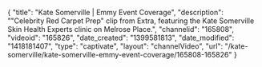 {
    "title": "Kate Somerville | Emmy Event Coverage",
    "description": "\"Celebrity Red Carpet Prep\" clip from Extra, featuring the Kate Somerville Skin Health Experts clinic on Melrose Place.",
    "channelid": "165808",
    "videoid": "165826",
    "date_created": "1399581813",
    "date_modified": "1418181407",
    "type": "captivate",
    "layout": "channelVideo",
    "url": "\/kate-somerville\/kate-somerville-emmy-event-coverage\/165808-165826"
}